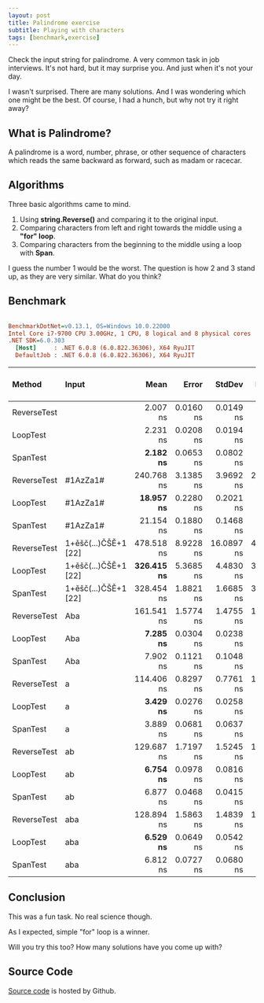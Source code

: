 ```yaml
---
layout: post
title: Palindrome exercise
subtitle: Playing with characters
tags: [benchmark,exercise]
---
```


Check the input string for palindrome. A very common task in job interviews. It's not hard, but it may surprise you. And just when it's not your day.

I wasn't surprised. There are many solutions. And I was wondering which one might be the best. Of course, I had a hunch, but why not try it right away?

## What is Palindrome? ##

A palindrome is a word, number, phrase, or other sequence of characters which reads the same backward as forward, such as madam or racecar.

## Algorithms ##
Three basic algorithms came to mind.

1. Using **string.Reverse()** and comparing it to the original input.
2. Comparing characters from left and right towards the middle using a **"for" loop**.
3. Comparing characters from the beginning to the middle using a loop with **Span<T>**.

I guess the number 1 would be the worst. The question is how 2 and 3 stand up, as they are very similar. What do you think?

## Benchmark ##

``` ini

BenchmarkDotNet=v0.13.1, OS=Windows 10.0.22000
Intel Core i7-9700 CPU 3.00GHz, 1 CPU, 8 logical and 8 physical cores
.NET SDK=6.0.303
  [Host]     : .NET 6.0.8 (6.0.822.36306), X64 RyuJIT
  DefaultJob : .NET 6.0.8 (6.0.822.36306), X64 RyuJIT


```

| Method          | Input                    |                             Mean |         Error |         StdDev |         Median | Completed Work Items | Lock Contentions |      Gen 0 | Allocated |
|:----------------|:-------------------------|---------------------------------:|--------------:|---------------:|---------------:|---------------------:|-----------------:|-----------:|----------:|
| ReverseTest     |                          |                         2.007 ns |     0.0160 ns |      0.0149 ns |       2.006 ns |                    - |                - |          - |         - |
| LoopTest        |                          |                         2.231 ns |     0.0208 ns |      0.0194 ns |       2.228 ns |                    - |                - |          - |         - |
| SpanTest        |                          |                     **2.182 ns** |     0.0653 ns |      0.0802 ns |       2.173 ns |                    - |                - |          - |         - |
| ReverseTest     | #1AzZa1#                 |                       240.768 ns |     3.1385 ns |      3.9692 ns |     241.112 ns |                    - |                - |     0.0305 |     192 B |
| LoopTest        | #1AzZa1#                 |                    **18.957 ns** |     0.2280 ns |      0.2021 ns |      18.936 ns |                    - |                - |          - |         - |
| SpanTest        | #1AzZa1#                 |                        21.154 ns |     0.1880 ns |      0.1468 ns |      21.156 ns |                    - |                - |          - |         - |
| ReverseTest     | 1+ěšč(...)ČŠĚ+1 [22]     |                       478.518 ns |     8.9228 ns |     16.0897 ns |     470.760 ns |                    - |                - |     0.0706 |     448 B |
| LoopTest        | 1+ěšč(...)ČŠĚ+1 [22]     |                   **326.415 ns** |     5.3685 ns |      4.4830 ns |     327.455 ns |                    - |                - |          - |         - |
| SpanTest        | 1+ěšč(...)ČŠĚ+1 [22]     |                       328.454 ns |     1.8821 ns |      1.6685 ns |     328.244 ns |                    - |                - |          - |         - |
| ReverseTest     | Aba                      |                       161.541 ns |     1.5774 ns |      1.4755 ns |     161.722 ns |                    - |                - |     0.0279 |     176 B |
| LoopTest        | Aba                      |                     **7.285 ns** |     0.0304 ns |      0.0238 ns |       7.283 ns |                    - |                - |          - |         - |
| SpanTest        | Aba                      |                         7.902 ns |     0.1121 ns |      0.1048 ns |       7.853 ns |                    - |                - |          - |         - |
| ReverseTest     | a                        |                       114.406 ns |     0.8297 ns |      0.7761 ns |     114.578 ns |                    - |                - |     0.0267 |     168 B |
| LoopTest        | a                        |                     **3.429 ns** |     0.0276 ns |      0.0258 ns |       3.419 ns |                    - |                - |          - |         - |
| SpanTest        | a                        |                         3.889 ns |     0.0681 ns |      0.0637 ns |       3.889 ns |                    - |                - |          - |         - |
| ReverseTest     | ab                       |                       129.687 ns |     1.7197 ns |      1.5245 ns |     129.663 ns |                    - |                - |     0.0279 |     176 B |
| LoopTest        | ab                       |                     **6.754 ns** |     0.0978 ns |      0.0816 ns |       6.730 ns |                    - |                - |          - |         - |
| SpanTest        | ab                       |                         6.877 ns |     0.0468 ns |      0.0415 ns |       6.875 ns |                    - |                - |          - |         - |
| ReverseTest     | aba                      |                       128.894 ns |     1.5863 ns |      1.4839 ns |     128.895 ns |                    - |                - |     0.0279 |     176 B |
| LoopTest        | aba                      |                     **6.529 ns** |     0.0649 ns |      0.0542 ns |       6.515 ns |                    - |                - |          - |         - |
| SpanTest        | aba                      |                         6.812 ns |     0.0727 ns |      0.0680 ns |       6.772 ns |                    - |                - |          - |         - |

## Conclusion ##

This was a fun task. No real science though.

As I expected, simple "for" loop is a winner.

Will you try this too? How many solutions have you come up with?

## Source Code ##

[Source code](https://github.com/patriksima/Palindrome) is hosted by Github.
